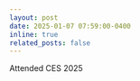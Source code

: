 ```yaml
---
layout: post
date: 2025-01-07 07:59:00-0400
inline: true
related_posts: false
---
```


Attended CES 2025